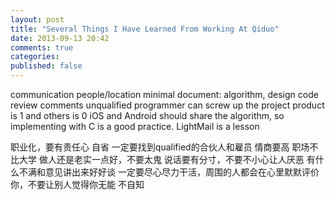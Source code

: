 ```yaml
---
layout: post
title: "Several Things I Have Learned From Working At Qiduo"
date: 2013-09-13 20:42
comments: true
categories:
published: false
---
```


communication
people/location
minimal document: algorithm, design
code review
comments
unqualified programmer can screw up the project
product is 1 and others is 0
iOS and Android should share the algorithm, so implementing with C is a good practice. LightMail is a lesson

职业化，要有责任心
自省
一定要找到qualified的合伙人和雇员
情商要高
职场不比大学
做人还是老实一点好，不要太鬼
说话要有分寸，不要不小心让人厌恶
有什么不满和意见讲出来好好谈
一定要尽心尽力干活，周围的人都会在心里默默评价你，不要让别人觉得你无能
不自知
